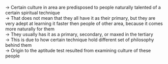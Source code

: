 -> Certain culture in area are predisposed to people naturally talented of a certain spiritual technique  
-> That does not mean that they all have it as their primary, but they are very adept at learning it faster then people of other area, because it comes more naturally for them  
-> They usually has it as a primary, secondary, or maxed in the tertiary  
-> This is due to how certain technique hold different set of philosophy behind them  
-> Origin to the aptitude test resulted from examining culture of these people
